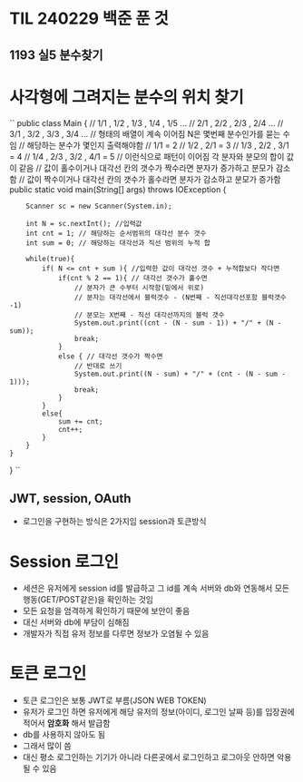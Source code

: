 # TIL 240229 백준 푼 것
## 1193 실5 분수찾기
# 사각형에 그려지는 분수의 위치 찾기
``
public class Main {
    // 1/1 , 1/2 , 1/3 , 1/4 , 1/5 ...
    // 2/1 , 2/2 , 2/3 , 2/4 ...
    // 3/1 , 3/2 , 3/3 , 3/4 ...
    // 형태의 배열이 계속 이어짐 N은 몇번째 분수인가를 묻는 수임
    // 해당하는 분수가 몇인지 출력해야함
    // 1/1 = 2
    // 1/2 , 2/1 = 3
    // 1/3 , 2/2 , 3/1 = 4
    // 1/4 , 2/3 , 3/2 , 4/1 = 5
    // 이런식으로 패턴이 이어짐 각 분자와 분모의 합이 값이 같음
    // 값이 홀수이거나 대각선 칸의 갯수가 짝수라면 분자가 증가하고 분모가 감소함
    // 값이 짝수이거나 대각선 칸의 갯수가 홀수라면 분자가 감소하고 분모가 증가함
    public static void main(String[] args) throws IOException {

        Scanner sc = new Scanner(System.in);

        int N = sc.nextInt(); //입력값
        int cnt = 1; // 해당하는 순서범위의 대각선 분수 갯수
        int sum = 0; // 해당하는 대각선과 직선 범위의 누적 합

        while(true){
            if( N <= cnt + sum ){ //입력한 값이 대각선 갯수 + 누적합보다 작다면
                if(cnt % 2 == 1){ // 대각선 갯수가 홀수면
                    // 분자가 큰 수부터 시작함(밑에서 위로)
                    // 분자는 대각선에서 블럭갯수 - (N번째 - 직선대각선포함 블럭갯수 -1)
                    // 분모는 X번째 - 직선 대각선까지의 블럭 갯수
                    System.out.print((cnt - (N - sum - 1)) + "/" + (N - sum));
                    break;
                }
                else { // 대각선 갯수가 짝수면
                    // 반대로 쓰기
                    System.out.print((N - sum) + "/" + (cnt - (N - sum - 1)));
                    break;
                }
            }
            else{
                sum += cnt;
                cnt++;
            }
        }
    }
}
``

## JWT, session, OAuth
- 로그인을 구현하는 방식은 2가지임 session과 토큰방식
# Session 로그인
- 세션은 유저에게 session id를 발급하고 그 id를 계속 서버와 db와 연동해서 모든 행동(GET/POST같은)을 확인하는 것임
- 모든 요청을 엄격하게 확인하기 때문에 보안이 좋음
- 대신 서버와 db에 부담이 심해짐
- 개발자가 직접 유저 정보를 다루면 정보가 오염될 수 있음
# 토큰 로그인
- 토큰 로그인은 보통 JWT로 부름(JSON WEB TOKEN) 
- 유저가 로그인 하면 유저에게 해당 유저의 정보(아이디, 로그인 날짜 등)를 입장권에 적어서 **암호화** 해서 발급함 
- db를 사용하지 않아도 됨
- 그래서 많이 씀
- 대신 평소 로그인하는 기기가 아니라 다른곳에서 로그인하고 로그아웃 안하면 악용될 수 있음